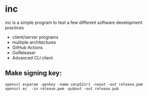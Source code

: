 # inc

inc is a simple program to test a few different software development practices

- client/server programs
- multiple architectures
- GitHub Actions
- GoReleaser
- Advanced CLI client

## Make signing key:
```
openssl ecparam -genkey -name secp521r1 -noout -out release.pem
openssl ec  -in release.pem -pubout -out release.pub
```

